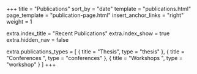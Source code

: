 +++
title = "Publications"
sort_by = "date"
template = "publications.html"
page_template = "publication-page.html"
insert_anchor_links = "right"
weight = 1

extra.index_title = "Recent Publications"
extra.index_show = true
extra.hidden_nav = false

extra.publications_types = [
  { title = "Thesis", type = "thesis" },
  { title = "Conferences ", type = "conferences" },
  { title = "Workshops ", type = "workshop" }
]
+++

<!-- ## Topic of interest

My research activities focuses on rainbows. -->
